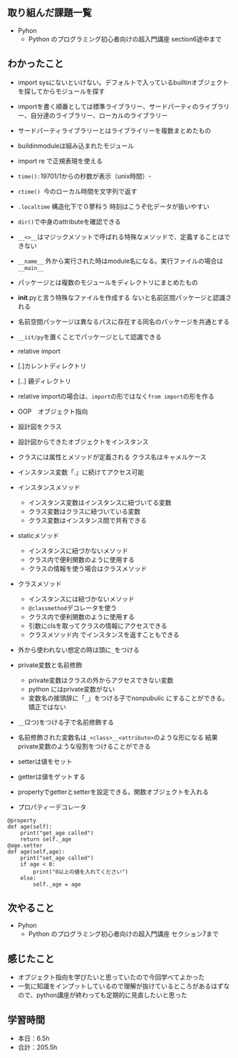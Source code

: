 ## 取り組んだ課題一覧
- Pyhon
    - Python のプログラミング初心者向けの超入門講座 section6途中まで

## わかったこと             
- import sysにないといけない。デフォルトで入っているbuiltinオブジェクトを探してからモジュールを探す
- importを書く順番としては標準ライブラリー、サードパーティのライブラリー、自分達のライブラリー、ローカルのライブラリー
- サードパーティライブラリーとはライブライリーを複数まとめたもの
- buildinmoduleは組み込まれたモジュール
- import re で正規表現を使える
-  `time():`19701/1からの秒数が表示（unix時間）- 
-  `ctime() `今のローカル時間を文字列で返す
-  `.localtime` 構造化下で０蓼科う 時刻はこうぞ化データが扱いやすい
-  `dir()`で中身のattributeを確認できる
- `__<>__`はマジックメソットで呼ばれる特殊なメソッドで、定義することはできない
- `__name__` 外から実行された時はmodule名になる。実行ファイルの場合は`__main__`
- パッケージとは複数のモジュールをディレクトリにまとめたもの
- __init__.pyと言う特殊なファイルを作成する
ないと名前区間パッケージと認識される
- 名前空間パッケージは異なるパスに存在する同名のパッケージを共通とする
- `__iit/py`を置くことでパッケージとして認識できる

- relative import 
- [.]カレントディレクトリ
- [..] 親ディレクトリ
- relative importの場合は、`import`の形ではなく`from import`の形を作る
- OOP　オブジェクト指向
- 設計図をクラス
- 設計図からできたオブジェクトをインスタンス
- クラスには属性とメソッドが定義される
クラス名はキャメルケース
- インスタンス変数「.」に続けてアクセス可能
- インスタンスメソッド
    - インスタンス変数はインスタンスに紐づいてる変数
    - クラス変数はクラスに紐づいている変数
    - クラス変数はインスタンス間で共有できる
- staticメソッド
    - インスタンスに紐づかないメソッド
    - クラス内で便利関数のように使用する
    - クラスの情報を使う場合はクラスメソッド
- クラスメソッド
    - インスタンスには紐づかないメソッド
    - `@classmethod`デコレータを使う
    - クラス内で便利関数のように使用する
    - 引数にclsを取ってクラスの情報にアクセスできる
    - クラスメソッド内   でインスタンスを返すこともできる
- 外から使われない想定の時は頭に`_`をつける
- private変数と名前修飾
    - private変数はクラスの外からアクセスできない変数
    - python にはprivate変数がない
    - 変数名の接頭辞に「`_`」をつける子でnonpubulic にすることができる。矯正ではない
- `__`(2つ)をつける子で名前修飾する
- 名前修飾された変数名は`_<class>__<attribute>`のような形になる
結果private変数のような役割をつけることができる
- setterは値をセット
- getterは値をゲットする
- propertyでgetterとsetterを設定できる。関数オブジェクトを入れる
- プロパティーデコレータ
```
@property
def age(self):
    print("get_age called")
    return self._age
@age.setter
def age(self,age):
    print("set_age called")
    if age < 0:
        print("0以上の値を入れてください")
    else:
        self._age = age
```


                                                                                                                        
## 次やること
- Pyhon
    - Python のプログラミング初心者向けの超入門講座 セクション7まで 
    
## 感じたこと
-  オブジェクト指向を学びたいと思っていたので今回学べてよかった
- 一気に知識をインプットしているので理解が抜けているところがあるはずなので、python講座が終わっても定期的に見直したいと思った                                              
                                                                                             
                                    
## 学習時間
- 本日：6.5h
- 合計：205.5h